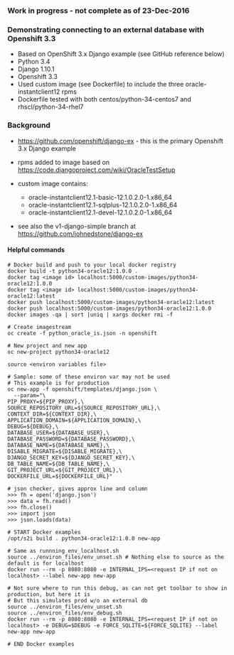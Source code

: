 ### Work in progress - not complete as of 23-Dec-2016 ###

### Demonstrating connecting to an external database with Openshift 3.3
- Based on OpenShift 3.x Django example (see GitHub reference below)
- Python 3.4
- Django 1.10.1
- Openshift 3.3
- Used custom image (see Dockerfile) to include the three oracle-instantclient12 rpms
- Dockerfile tested with both centos/python-34-centos7 and rhscl/python-34-rhel7

### Background

- https://github.com/openshift/django-ex - this is the primary Openshift 3.x Django example
- rpms added to image based on https://code.djangoproject.com/wiki/OracleTestSetup
- custom image contains:
 
    - oracle-instantclient12.1-basic-12.1.0.2.0-1.x86_64
    - oracle-instantclient12.1-sqlplus-12.1.0.2.0-1.x86_64
    - oracle-instantclient12.1-devel-12.1.0.2.0-1.x86_64

- see also the v1-django-simple branch at https://github.com/johnedstone/django-ex

#### Helpful commands ####

```
# Docker build and push to your local docker registry
docker build -t python34-oracle12:1.0.0 .
docker tag <image id> localhost:5000/custom-images/python34-oracle12:1.0.0
docker tag <image id> localhost:5000/custom-images/python34-oracle12:latest
docker push localhost:5000/custom-images/python34-oracle12:latest
docker push localhost:5000/custom-images/python34-oracle12:1.0.0
docker images -qa | sort |uniq | xargs docker rmi -f

# Create imagestream
oc create -f python_oracle_is.json -n openshift

# New project and new app
oc new-project python34-oracle12

source <environ variables file>

# Sample: some of these environ var may not be used
# This example is for production
oc new-app -f openshift/templates/django.json \
  --param="\
PIP_PROXY=${PIP_PROXY},\
SOURCE_REPOSITORY_URL=${SOURCE_REPOSITORY_URL},\
CONTEXT_DIR=${CONTEXT_DIR},\
APPLICATION_DOMAIN=${APPLICATION_DOMAIN},\
DEBUG=${DEBUG},\
DATABASE_USER=${DATABASE_USER},\
DATABASE_PASSWORD=${DATABASE_PASSWORD},\
DATABASE_NAME=${DATABASE_NAME},\
DISABLE_MIGRATE=${DISABLE_MIGRATE},\
DJANGO_SECRET_KEY=${DJANGO_SECRET_KEY},\
DB_TABLE_NAME=${DB_TABLE_NAME},\
GIT_PROJECT_URL=${GIT_PROJECT_URL},\
DOCKERFILE_URL=${DOCKERFILE_URL}"

# json checker, gives approx line and column
>>> fh = open('django.json')
>>> data = fh.read()
>>> fh.close()
>>> import json
>>> json.loads(data)

# START Docker examples
/opt/s2i build . python34-oracle12:1.0.0 new-app

# Same as runnning env_localhost.sh 
source ../environ_files/env_unset.sh # Nothing else to source as the default is for localhost
docker run --rm -p 8080:8080 -e INTERNAL_IPS=<request IP if not on localhost> --label new-app new-app 

# Not sure where to run this debug, as can not get toolbar to show in production, but here it is
# But this simulates prod w/o an external db
source ../environ_files/env_unset.sh
source ../environ_files/env_debug.sh
docker run --rm -p 8080:8080 -e INTERNAL_IPS=<request IP if not on localhost> -e DEBUG=$DEBUG -e FORCE_SQLITE=${FORCE_SQLITE} --label new-app new-app

# END Docker examples

```
